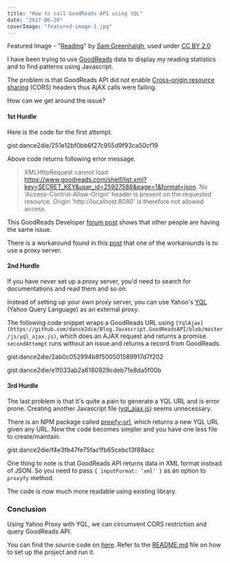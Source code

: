 ```yaml
---
title: "How to call GoodReads API using YQL"
date: "2017-06-20"
coverImage: "featured-image-1.jpg"
---
```


Featured Image - "[Reading](https://www.flickr.com/photos/zapthedingbat/3591108120)" by [Sam Greenhalgh](https://www.flickr.com/photos/zapthedingbat/), used under [CC BY 2.0](https://creativecommons.org/licenses/by/2.0/)

I have been trying to use [GoodReads](https://www.goodreads.com/) data to display my reading statistics and to find patterns using Javascript.

The problem is that GoodReads API did not enable [Cross-origin resource sharing](https://en.wikipedia.org/wiki/Cross-origin_resource_sharing) (CORS) headers thus AjAX calls were failing.

How can we get around the issue?

#### 1st Hurdle

Here is the code for the first attempt.

gist:dance2die/251e12bf0bb6f27c955d9f93ca50cf19

Above code returns following error message.

> XMLHttpRequest cannot load https://www.goodreads.com/shelf/list.xml?key=SECRET_KEY&user_id=25927588&page=1&format=json. No 'Access-Control-Allow-Origin' header is present on the requested resource. Origin 'http://localhost:8080' is therefore not allowed access.

This GoodReads Developer [forum post](https://www.goodreads.com/topic/show/17893514-cors-access-control-allow-origin) shows that other people are having the same issue.

There is a workaround found in this [post](https://www.goodreads.com/topic/show/17893514-cors-access-control-allow-origin#comment_159292838) that one of the workarounds is to use a proxy server.

#### 2nd Hurdle

If you have never set up a proxy server, you'd need to search for documentations and read them and so on.

Instead of setting up your own proxy server, you can use Yahoo's [YQL](https://developer.yahoo.com/yql/) (Yahoo Query Language) as an external proxy.

The following code snippet wraps a GoodReads URL using `[YqlAjax](https://github.com/dance2die/Blog.Javascript.GoodReadsAPI/blob/master/js/yql_ajax.js)`, which does an AJAX request and returns a promise. `secondAttempt` runs without an issue and returns a record from GoodReads.

gist:dance2die/2ab0c052994b8f500501589917d7f202

gist:dance2die/e1f033ab2a6180929cdeb71e8da5f00b

#### 3rd Hurdle

The last problem is that it's quite a pain to generate a YQL URL and is error prone. Creating another Javascript file ([yql_ajax.js](https://github.com/dance2die/Blog.Javascript.GoodReadsAPI/blob/master/js/yql_ajax.js)) seems unnecessary.

There is an NPM package called [proxify-url](https://www.npmjs.com/package/proxify-url), which returns a new YQL URL given any URL. Now the code becomes simpler and you have one less file to create/maintain.

gist:dance2die/f4e3fb47fe75fac1fb65cebc13f88acc

One thing to note is that GoodReads API returns data in XML format instead of JSON. So you need to pass `{ inputFormat: 'xml' }` as an option to `proxyfy` method.

The code is now much more readable using existing library.

### Conclusion

Using Yahoo Proxy with YQL, we can circumvent CORS restriction and query GoodReads API.

You can find the source code on [here](https://github.com/dance2die/Blog.Javascript.GoodReadsAPI). Refer to the [README.md](https://github.com/dance2die/Blog.Javascript.GoodReadsAPI/blob/master/README.md) file on how to set up the project and run it.
